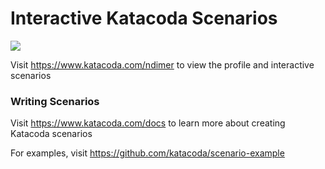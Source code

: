 # Interactive Katacoda Scenarios

[![](http://shields.katacoda.com/katacoda/ndimer/count.svg)](https://www.katacoda.com/ndimer "Get your profile on Katacoda.com")

Visit https://www.katacoda.com/ndimer to view the profile and interactive scenarios

### Writing Scenarios
Visit https://www.katacoda.com/docs to learn more about creating Katacoda scenarios

For examples, visit https://github.com/katacoda/scenario-example
